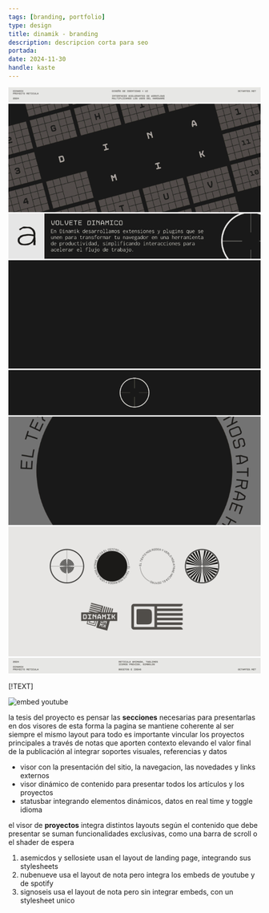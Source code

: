 ```yaml
---
tags: [branding, portfolio]
type: design
title: dinamik - branding
description: descripcion corta para seo
portada:
date: 2024-11-30
handle: kaste
---
```


![informacion del proyecto](top.png)
![banner del proyecto de diseño](banner.gif)
![concepto de la marca explicado](tagline.gif)
![tesis sobre interfaces](presentacion.gif)
![animacion de la reticula logo](footer.gif)
![presentacion de las interfaces](explicacion.gif)
![assets estaticos y reticulas](assets.png)
![presentacion del logo para la marca](bot.png)

[!TEXT]

![embed youtube](https://www.youtube.com/watch?v=fi6v9nSxeZQ)

la tesis del proyecto es pensar las **secciones** necesarias para presentarlas en dos visores
de esta forma la pagina se mantiene coherente al ser siempre el mismo layout para todo
es importante vincular los proyectos principales a través de notas que aporten contexto
elevando el valor final de la publicación al integrar soportes visuales, referencias y datos

- visor con la presentación del sitio, la navegacion, las novedades y links externos
- visor dinámico de contenido para presentar todos los artículos y los proyectos
- statusbar integrando elementos dinámicos, datos en real time y toggle idioma

el visor de **proyectos** integra distintos layouts según el contenido que debe presentar
se suman funcionalidades exclusivas, como una barra de scroll o el shader de espera

1. asemicdos y sellosiete usan el layout de landing page, integrando sus stylesheets
2. nubenueve usa el layout de nota pero integra los embeds de youtube y de spotify
3. signoseis usa el layout de nota pero sin integrar embeds, con un stylesheet unico
